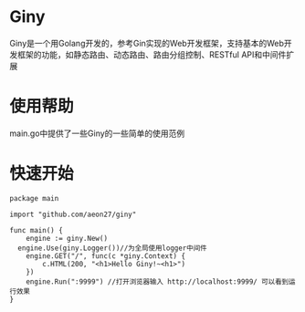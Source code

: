 # Giny

Giny是一个用Golang开发的，参考Gin实现的Web开发框架，支持基本的Web开发框架的功能，如静态路由、动态路由、路由分组控制、RESTful API和中间件扩展

# 使用帮助

main.go中提供了一些Giny的一些简单的使用范例

# 快速开始

```
package main

import "github.com/aeon27/giny"

func main() {
	engine := giny.New()
  engine.Use(giny.Logger())//为全局使用logger中间件
	engine.GET("/", func(c *giny.Context) {
		c.HTML(200, "<h1>Hello Giny!~<h1>")
	})
	engine.Run(":9999") //打开浏览器输入 http://localhost:9999/ 可以看到运行效果
}
```
